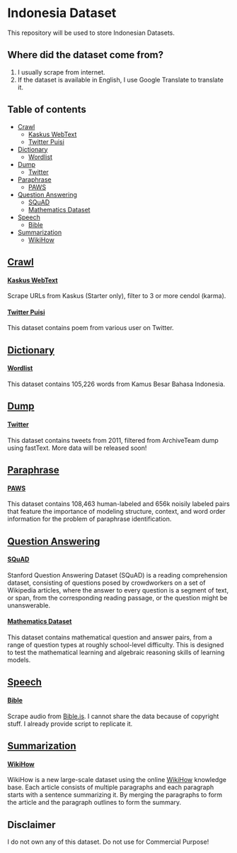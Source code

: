 # Indonesia Dataset

This repository will be used to store Indonesian Datasets. 

## Where did the dataset come from?

1. I usually scrape from internet. 
2. If the dataset is available in English, I use Google Translate to translate it.

## Table of contents
  * [Crawl](#crawl)
    * [Kaskus WebText](#kaskus-webtext)
    * [Twitter Puisi](#twitter-puisi)
  * [Dictionary](#dictionary)
    * [Wordlist](#wordlist)
  * [Dump](#dump)
    * [Twitter](#twitter)
  * [Paraphrase](#paraphrase)
    * [PAWS](#paws)
  * [Question Answering](#question-answering)
    * [SQuAD](#squad)
    * [Mathematics Dataset](#mathematics-dataset)
  * [Speech](#speech)
    * [Bible](#bible)
  * [Summarization](#summarization)
    * [WikiHow](#wikihow)

## [Crawl](crawl)

#### [Kaskus WebText](crawl/kaskus-webtext)

Scrape URLs from Kaskus (Starter only), filter to 3 or more cendol (karma). 

#### [Twitter Puisi](crawl/twitter-puisi)

This dataset contains poem from various user on Twitter. 

## [Dictionary](dictionary)

#### [Wordlist](dictionary/wordlist)

This dataset contains 105,226 words from Kamus Besar Bahasa Indonesia.

## [Dump](dump)

#### [Twitter](dump/twitter)

This dataset contains tweets from 2011, filtered from ArchiveTeam dump using fastText. More data will be released soon!

## [Paraphrase](paraphrase)

#### [PAWS](paraphrase/paws)

This dataset contains 108,463 human-labeled and 656k noisily labeled pairs that feature the importance of modeling structure, context, and word order information for the problem of paraphrase identification.

## [Question Answering](question-answering)

#### [SQuAD](question-answering/squad)

Stanford Question Answering Dataset (SQuAD) is a reading comprehension dataset, consisting of questions posed by crowdworkers on a set of Wikipedia articles, where the answer to every question is a segment of text, or span, from the corresponding reading passage, or the question might be unanswerable.

#### [Mathematics Dataset](question-answering/mathematics_dataset)

This dataset contains mathematical question and answer pairs, from a range of question types at roughly school-level difficulty. This is designed to test the mathematical learning and algebraic reasoning skills of learning models.

## [Speech](speech)

#### [Bible](speech/bible)

Scrape audio from [Bible.is](https://bible.is). I cannot share the data because of copyright stuff. I already provide script to replicate it.

## [Summarization](summarization)

#### [WikiHow](summarization/wikihow)

WikiHow is a new large-scale dataset using the online [WikiHow](https://id.wikihow.com/) knowledge base. Each article consists of multiple paragraphs and each paragraph starts with a sentence summarizing it. By merging the paragraphs to form the article and the paragraph outlines to form the summary.

## Disclaimer

I do not own any of this dataset. Do not use for Commercial Purpose!
